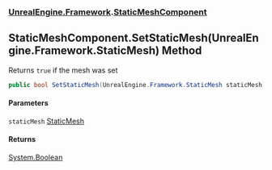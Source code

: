 ### [UnrealEngine.Framework](./UnrealEngine-Framework.md 'UnrealEngine.Framework').[StaticMeshComponent](./StaticMeshComponent.md 'UnrealEngine.Framework.StaticMeshComponent')
## StaticMeshComponent.SetStaticMesh(UnrealEngine.Framework.StaticMesh) Method
Returns `true` if the mesh was set  
```csharp
public bool SetStaticMesh(UnrealEngine.Framework.StaticMesh staticMesh);
```
#### Parameters
<a name='UnrealEngine-Framework-StaticMeshComponent-SetStaticMesh(UnrealEngine-Framework-StaticMesh)-staticMesh'></a>
`staticMesh` [StaticMesh](./StaticMesh.md 'UnrealEngine.Framework.StaticMesh')  
  
#### Returns
[System.Boolean](https://docs.microsoft.com/en-us/dotnet/api/System.Boolean 'System.Boolean')  
